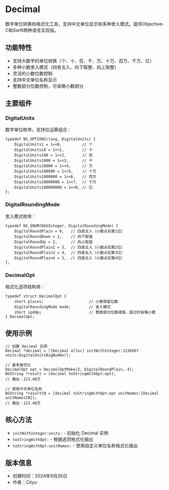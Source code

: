 # Decimal

数字单位转换和格式化工具，支持中文单位显示和多种舍入模式。提供Objective-C和Swift两种语言实现版。

## 功能特性

- 支持大数字的单位转换（个、十、百、千、万、十万、百万、千万、亿）
- 多种小数舍入模式（四舍五入、向下取整、向上取整）
- 灵活的小数位数控制
- 支持中文单位名称显示
- 整数部分位数控制，可省略小数部分

## 主要组件

### DigitalUnits

数字单位枚举，支持位运算组合：

```objc
typedef NS_OPTIONS(long, DigitalUnits) {
    DigitalUnits1 = 1<<0,         // 个
    DigitalUnits10 = 1<<1,        // 十
    DigitalUnits100 = 1<<2,       // 百
    DigitalUnits1000 = 1<<3,      // 千
    DigitalUnits10000 = 1<<4,     // 万
    DigitalUnits100000 = 1<<5,    // 十万
    DigitalUnits1000000 = 1<<6,   // 百万
    DigitalUnits10000000 = 1<<7,  // 千万
    DigitalUnits100000000 = 1<<8, // 亿
};
```

### DigitalRoundingMode

舍入模式枚举：

```objc
typedef NS_ENUM(NSUInteger, DigitalRoundingMode) {
    DigitalRoundPlain = 0,   // 四舍五入（小数点后第1位）
    DigitalRoundDown = 1,    // 向下取值
    DigitalRoundUp = 2,      // 向上取值
    DigitalRoundPlain2 = 3,  // 四舍五入（小数点后第2位）
    DigitalRoundPlain3 = 4,  // 四舍五入（小数点后第3位）
    DigitalRoundPlain4 = 5,  // 四舍五入（小数点后第4位）
};
```

### DecimalOpt

格式化选项结构体：

```objc
typedef struct DecimalOpt {
    short places;                    // 小数保留位数
    DigitalRoundingMode mode;        // 舍入模式
    short ipddp;                     // 整数部分位数阈值，超过时省略小数
} DecimalOpt;
```

## 使用示例

```objc
// 创建 Decimal 实例
Decimal *decimal = [[Decimal alloc] initWithInteger:1234567 units:DigitalUnitsBigNumber];

// 基本格式化
DecimalOpt opt = DecimalOptMake(2, DigitalRoundPlain, 4);
NSString *result = [decimal toStringWithOpt:opt];
// 输出：123.46万

// 使用中文单位名称
NSString *resultCN = [decimal toStringWithOpt:opt unitNames:[Decimal unitNamesCN]];
// 输出：123.46万
```

## 核心方法

- `initWithInteger:units:` - 初始化 Decimal 实例
- `toStringWithOpt:` - 根据选项格式化输出
- `toStringWithOpt:unitNames:` - 使用自定义单位名称格式化输出

## 版本信息

- 创建时间：2024年9月26日
- 作者：Cityu
